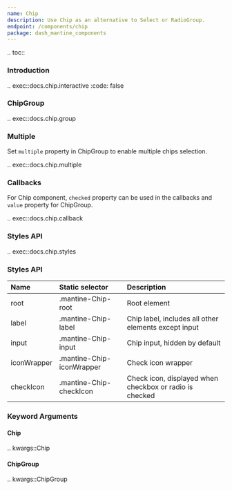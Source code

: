 ```yaml
---
name: Chip
description: Use Chip as an alternative to Select or RadioGroup.
endpoint: /components/chip
package: dash_mantine_components
---
```


.. toc::

### Introduction

.. exec::docs.chip.interactive
    :code: false

### ChipGroup

.. exec::docs.chip.group

### Multiple

Set `multiple` property in ChipGroup to enable multiple chips selection.

.. exec::docs.chip.multiple

### Callbacks

For Chip component, `checked` property can be used in the callbacks and `value` property for ChipGroup.

.. exec::docs.chip.callback

### Styles API

.. exec::docs.chip.styles

### Styles API

| Name        | Static selector           | Description                                             |
|:------------|:--------------------------|:--------------------------------------------------------|
| root        | .mantine-Chip-root        | Root element                                            |
| label       | .mantine-Chip-label       | Chip label, includes all other elements except input    |
| input       | .mantine-Chip-input       | Chip input, hidden by default                           |
| iconWrapper | .mantine-Chip-iconWrapper | Check icon wrapper                                      |
| checkIcon   | .mantine-Chip-checkIcon   | Check icon, displayed when checkbox or radio is checked |

### Keyword Arguments

#### Chip

.. kwargs::Chip

#### ChipGroup

.. kwargs::ChipGroup
